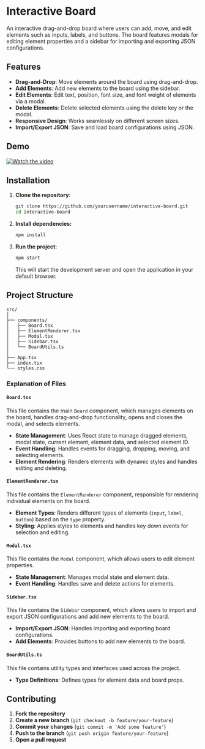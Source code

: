 
# Interactive Board

An interactive drag-and-drop board where users can add, move, and edit elements such as inputs, labels, and buttons. The board features modals for editing element properties and a sidebar for importing and exporting JSON configurations.

## Features

- **Drag-and-Drop**: Move elements around the board using drag-and-drop.
- **Add Elements**: Add new elements to the board using the sidebar.
- **Edit Elements**: Edit text, position, font size, and font weight of elements via a modal.
- **Delete Elements**: Delete selected elements using the delete key or the modal.
- **Responsive Design**: Works seamlessly on different screen sizes.
- **Import/Export JSON**: Save and load board configurations using JSON.

## Demo

[![Watch the video](https://img.youtube.com/vi/bMjBV7YIqf/0.jpg)](https://screenrec.com/share/bMjBV7YIqf)

## Installation

1. **Clone the repository:**

   ```bash
   git clone https://github.com/yourusername/interactive-board.git
   cd interactive-board
   ```

2. **Install dependencies:**

   ```bash
   npm install
   ```

3. **Run the project:**

   ```bash
   npm start
   ```

   This will start the development server and open the application in your default browser.

## Project Structure

```
src/
│
├── components/
│   ├── Board.tsx
│   ├── ElementRenderer.tsx
│   ├── Modal.tsx
│   ├── Sidebar.tsx
│   └── BoardUtils.ts
│
├── App.tsx
├── index.tsx
└── styles.css
```

### Explanation of Files

#### `Board.tsx`

This file contains the main `Board` component, which manages elements on the board, handles drag-and-drop functionality, opens and closes the modal, and selects elements.

- **State Management**: Uses React state to manage dragged elements, modal state, current element, element data, and selected element ID.
- **Event Handling**: Handles events for dragging, dropping, moving, and selecting elements.
- **Element Rendering**: Renders elements with dynamic styles and handles editing and deleting.

#### `ElementRenderer.tsx`

This file contains the `ElementRenderer` component, responsible for rendering individual elements on the board.

- **Element Types**: Renders different types of elements (`input`, `label`, `button`) based on the `type` property.
- **Styling**: Applies styles to elements and handles key down events for selection and editing.

#### `Modal.tsx`

This file contains the `Modal` component, which allows users to edit element properties.

- **State Management**: Manages modal state and element data.
- **Event Handling**: Handles save and delete actions for elements.

#### `Sidebar.tsx`

This file contains the `Sidebar` component, which allows users to import and export JSON configurations and add new elements to the board.

- **Import/Export JSON**: Handles importing and exporting board configurations.
- **Add Elements**: Provides buttons to add new elements to the board.

#### `BoardUtils.ts`

This file contains utility types and interfaces used across the project.

- **Type Definitions**: Defines types for element data and board props.

## Contributing

1. **Fork the repository**
2. **Create a new branch** (`git checkout -b feature/your-feature`)
3. **Commit your changes** (`git commit -m 'Add some feature'`)
4. **Push to the branch** (`git push origin feature/your-feature`)
5. **Open a pull request**
